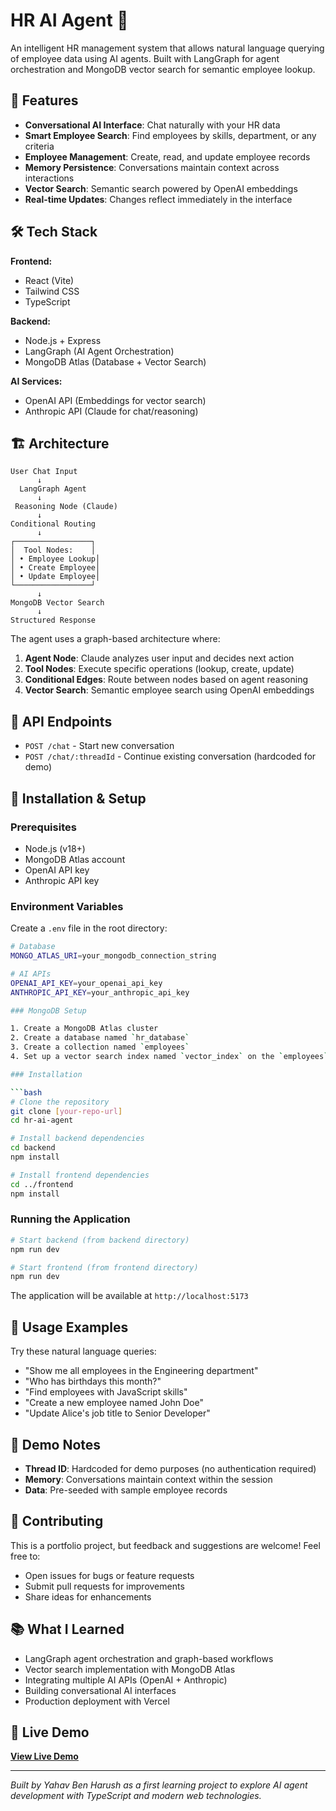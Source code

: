 # HR AI Agent 🤖

An intelligent HR management system that allows natural language querying of employee data using AI agents. Built with LangGraph for agent orchestration and MongoDB vector search for semantic employee lookup.

## 🌟 Features

- **Conversational AI Interface**: Chat naturally with your HR data
- **Smart Employee Search**: Find employees by skills, department, or any criteria
- **Employee Management**: Create, read, and update employee records
- **Memory Persistence**: Conversations maintain context across interactions
- **Vector Search**: Semantic search powered by OpenAI embeddings
- **Real-time Updates**: Changes reflect immediately in the interface

## 🛠 Tech Stack

**Frontend:**
- React (Vite)
- Tailwind CSS
- TypeScript

**Backend:**
- Node.js + Express
- LangGraph (AI Agent Orchestration)
- MongoDB Atlas (Database + Vector Search)

**AI Services:**
- OpenAI API (Embeddings for vector search)
- Anthropic API (Claude for chat/reasoning)

## 🏗 Architecture

```
User Chat Input
      ↓
  LangGraph Agent
      ↓
 Reasoning Node (Claude)
      ↓
Conditional Routing
      ↓
┌─────────────────┐
│  Tool Nodes:    │
│ • Employee Lookup│
│ • Create Employee│
│ • Update Employee│
└─────────────────┘
      ↓
MongoDB Vector Search
      ↓
Structured Response
```

The agent uses a graph-based architecture where:
1. **Agent Node**: Claude analyzes user input and decides next action
2. **Tool Nodes**: Execute specific operations (lookup, create, update)
3. **Conditional Edges**: Route between nodes based on agent reasoning
4. **Vector Search**: Semantic employee search using OpenAI embeddings

## 🚀 API Endpoints

- `POST /chat` - Start new conversation
- `POST /chat/:threadId` - Continue existing conversation (hardcoded for demo)

## 🔧 Installation & Setup

### Prerequisites
- Node.js (v18+)
- MongoDB Atlas account
- OpenAI API key
- Anthropic API key

### Environment Variables

Create a `.env` file in the root directory:

```bash
# Database
MONGO_ATLAS_URI=your_mongodb_connection_string

# AI APIs
OPENAI_API_KEY=your_openai_api_key
ANTHROPIC_API_KEY=your_anthropic_api_key

### MongoDB Setup

1. Create a MongoDB Atlas cluster
2. Create a database named `hr_database`
3. Create a collection named `employees`
4. Set up a vector search index named `vector_index` on the `employees` collection

### Installation

```bash
# Clone the repository
git clone [your-repo-url]
cd hr-ai-agent

# Install backend dependencies
cd backend
npm install

# Install frontend dependencies
cd ../frontend
npm install
```

### Running the Application

```bash
# Start backend (from backend directory)
npm run dev

# Start frontend (from frontend directory)
npm run dev
```

The application will be available at `http://localhost:5173`

## 💬 Usage Examples

Try these natural language queries:

- "Show me all employees in the Engineering department"
- "Who has birthdays this month?"
- "Find employees with JavaScript skills"
- "Create a new employee named John Doe"
- "Update Alice's job title to Senior Developer"

## 🎯 Demo Notes

- **Thread ID**: Hardcoded for demo purposes (no authentication required)
- **Memory**: Conversations maintain context within the session
- **Data**: Pre-seeded with sample employee records

## 🤝 Contributing

This is a portfolio project, but feedback and suggestions are welcome! Feel free to:

- Open issues for bugs or feature requests
- Submit pull requests for improvements
- Share ideas for enhancements

## 📚 What I Learned

- LangGraph agent orchestration and graph-based workflows
- Vector search implementation with MongoDB Atlas
- Integrating multiple AI APIs (OpenAI + Anthropic)
- Building conversational AI interfaces
- Production deployment with Vercel

## 🔗 Live Demo

**[View Live Demo](https://hr-ai-agent-one.vercel.app/)**

---

*Built by Yahav Ben Harush as a first learning project to explore AI agent development with TypeScript and modern web technologies.*
